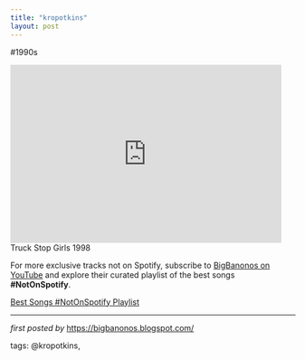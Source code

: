 ```yaml
---
title: "kropotkins"
layout: post
---
```

#1990s <br />
<iframe width="95%" height="315" src="https://www.youtube.com/embed/4k-ZnOQ5YMs?list=PLtuNtuTatqI2GrQ3LrtdNA9IjBPQZbc2O" frameborder="0" allowfullscreen></iframe><br />
Truck Stop Girls 1998

<!--Subscribe and Playlist Links-->
<div>
    <p>For more exclusive tracks not on Spotify, subscribe to <a href="https://www.youtube.com/@BigBanonos" target="_blank">BigBanonos on YouTube</a> and explore their curated playlist of the best songs <strong>#NotOnSpotify</strong>.</p>
    <p><a href="https://www.youtube.com/playlist?list=PLtuNtuTatqI0kFahUCbtbfenC_ET5O_tr" target="_blank">Best Songs #NotOnSpotify Playlist<br /></a></p></div>

<hr />

<p><em>first posted by</em> <a href="https://bigbanonos.blogspot.com/" rel="noopener" target="_new">https://bigbanonos.blogspot.com/</a></p>

<p>tags: @kropotkins,</p>
